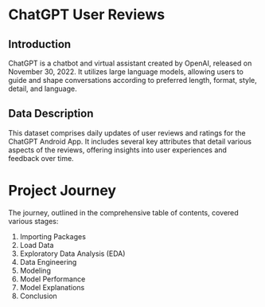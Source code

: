 # **ChatGPT User Reviews**

## Introduction

ChatGPT is a chatbot and virtual assistant created by OpenAI, released on November 30, 2022. It utilizes large language models, allowing users to guide and shape conversations according to preferred length, format, style, detail, and language.

## Data Description
This dataset comprises daily updates of user reviews and ratings for the ChatGPT Android App. It includes several key attributes that detail various aspects of the reviews, offering insights into user experiences and feedback over time.


# Project Journey
The journey, outlined in the comprehensive table of contents, covered various stages:

1. Importing Packages
2. Load Data
3. Exploratory Data Analysis (EDA)
4. Data Engineering
5. Modeling
6. Model Performance
7. Model Explanations
8. Conclusion